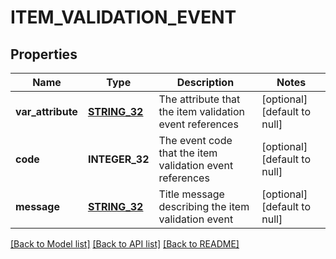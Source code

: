 # ITEM_VALIDATION_EVENT

## Properties
Name | Type | Description | Notes
------------ | ------------- | ------------- | -------------
**var_attribute** | [**STRING_32**](STRING_32.md) | The attribute that the item validation event references | [optional] [default to null]
**code** | **INTEGER_32** | The event code that the item validation event references | [optional] [default to null]
**message** | [**STRING_32**](STRING_32.md) | Title message describing the item validation event | [optional] [default to null]

[[Back to Model list]](../README.md#documentation-for-models) [[Back to API list]](../README.md#documentation-for-api-endpoints) [[Back to README]](../README.md)


